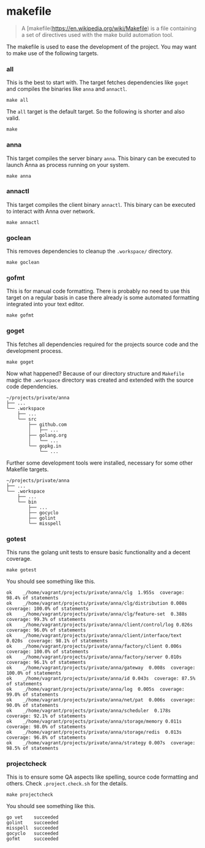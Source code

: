 # makefile
> A [makefile(https://en.wikipedia.org/wiki/Makefile) is a file containing a
> set of directives used with the make build automation tool.

The makefile is used to ease the development of the project. You may want to
make use of the following targets.

### all
This is the best to start with. The target fetches dependencies like `goget`
and compiles the binaries like `anna` and `annactl`.
```
make all
```

The `all` target is the default target. So the following is shorter and also
valid.
```
make
```

### anna
This target compiles the server binary `anna`. This binary can be executed to
launch Anna as process running on your system.
```
make anna
```

### annactl
This target compiles the client binary `annactl`. This binary can be executed
to interact with Anna over network.
```
make annactl
```

### goclean
This removes dependencies to cleanup the `.workspace/` directory.
```
make goclean
```

### gofmt
This is for manual code formatting. There is probably no need to use this
target on a regular basis in case there already is some automated formatting
integrated into your text editor.
```
make gofmt
```

### goget
This fetches all dependencies required for the projects source code and the
development process.
```
make goget
```

Now what happened? Because of our directory structure and `Makefile` magic the
`.workspace` directory was created and extended with the source code
dependencies.
```
~/projects/private/anna
├── ...
└── .workspace
    ├── ...
    └── src
        ├── github.com
        │   ├── ...
        ├── golang.org
        │   └── ...
        └── gopkg.in
            └── ...
```

Further some development tools were installed, necessary for some other
Makefile targets.
```
~/projects/private/anna
├── ...
└── .workspace
    ├── ...
    └── bin
        ├── ...
        ├── gocyclo
        ├── golint
        └── misspell
```

### gotest
This runs the golang unit tests to ensure basic functionality and a decent coverage.
```
make gotest
```

You should see something like this.
```
ok    _/home/vagrant/projects/private/anna/clg  1.955s  coverage: 98.4% of statements
ok    _/home/vagrant/projects/private/anna/clg/distribution 0.008s  coverage: 100.0% of statements
ok    _/home/vagrant/projects/private/anna/clg/feature-set  0.388s  coverage: 99.3% of statements
ok    _/home/vagrant/projects/private/anna/client/control/log 0.026s  coverage: 96.0% of statements
ok    _/home/vagrant/projects/private/anna/client/interface/text  0.020s  coverage: 98.1% of statements
ok    _/home/vagrant/projects/private/anna/factory/client 0.006s  coverage: 100.0% of statements
ok    _/home/vagrant/projects/private/anna/factory/server 0.010s  coverage: 96.1% of statements
ok    _/home/vagrant/projects/private/anna/gateway  0.008s  coverage: 100.0% of statements
ok    _/home/vagrant/projects/private/anna/id 0.043s  coverage: 87.5% of statements
ok    _/home/vagrant/projects/private/anna/log  0.005s  coverage: 99.0% of statements
ok    _/home/vagrant/projects/private/anna/net/pat  0.006s  coverage: 90.0% of statements
ok    _/home/vagrant/projects/private/anna/scheduler  0.178s  coverage: 92.1% of statements
ok    _/home/vagrant/projects/private/anna/storage/memory 0.011s  coverage: 98.0% of statements
ok    _/home/vagrant/projects/private/anna/storage/redis  0.013s  coverage: 96.8% of statements
ok    _/home/vagrant/projects/private/anna/strategy 0.007s  coverage: 98.5% of statements
```

### projectcheck
This is to ensure some QA aspects like spelling, source code formatting and
others. Check `.project.check.sh` for the details.
```
make projectcheck
```

You should see something like this.
```
go vet    succeeded
golint    succeeded
misspell  succeeded
gocyclo   succeeded
gofmt     succeeded
```
